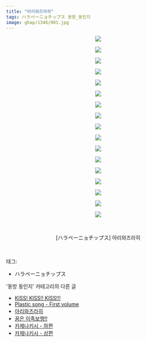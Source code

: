 ```yaml
---
title: "아리와즈라히"
tags: ハラペーニョチップス 동방_동인지
image: ghap/1346/001.jpg
---
```

<div class="article">
<p style="text-align: center; clear: none; float: none;"><img src="{{ site.nasurl }}/ghap/1346/001.jpg"/></p>
<p style="text-align: center; clear: none; float: none;"><img src="{{ site.nasurl }}/ghap/1346/002.jpg"/></p>
<p style="text-align: center; clear: none; float: none;"><img src="{{ site.nasurl }}/ghap/1346/003.jpg"/></p>
<p style="text-align: center; clear: none; float: none;"><img src="{{ site.nasurl }}/ghap/1346/004.jpg"/></p>
<p style="text-align: center; clear: none; float: none;"><img src="{{ site.nasurl }}/ghap/1346/005.jpg"/></p>
<p style="text-align: center; clear: none; float: none;"><img src="{{ site.nasurl }}/ghap/1346/006.jpg"/></p>
<p style="text-align: center; clear: none; float: none;"><img src="{{ site.nasurl }}/ghap/1346/007.jpg"/></p>
<p style="text-align: center; clear: none; float: none;"><img src="{{ site.nasurl }}/ghap/1346/008.jpg"/></p>
<p style="text-align: center; clear: none; float: none;"><img src="{{ site.nasurl }}/ghap/1346/009.jpg"/></p>
<p style="text-align: center; clear: none; float: none;"><img src="{{ site.nasurl }}/ghap/1346/010.jpg"/></p>
<p style="text-align: center; clear: none; float: none;"><img src="{{ site.nasurl }}/ghap/1346/011.jpg"/></p>
<p style="text-align: center; clear: none; float: none;"><img src="{{ site.nasurl }}/ghap/1346/012.jpg"/></p>
<p style="text-align: center; clear: none; float: none;"><img src="{{ site.nasurl }}/ghap/1346/013.jpg"/></p>
<p style="text-align: center; clear: none; float: none;"><img src="{{ site.nasurl }}/ghap/1346/014.jpg"/></p>
<p style="text-align: center; clear: none; float: none;"><img src="{{ site.nasurl }}/ghap/1346/015.jpg"/></p>
<p style="text-align: center; clear: none; float: none;"><img src="{{ site.nasurl }}/ghap/1346/016.jpg"/></p>
<p style="text-align: center; clear: none; float: none;"><img src="{{ site.nasurl }}/ghap/1346/017.jpg"/></p>
<p style="text-align: center; clear: none; float: none;"><br/></p>
<p style="text-align: center; clear: none; float: none;">[ハラペーニョチップス] 아리와즈라히</p>
<p><br/></p>
</div><div class="tagTrail">
<p>태그: </p>
<ul>
<li>ハラペーニョチップス</li>
</ul>
</div><div class="another">
<p>'동방 동인지' 카테고리의 다른 글</p>
<ul>
<li><a href="/2016-08-04-ghap_1348">KISS! KISS!! KISS!!!</a></li>
<li><a href="/2016-08-04-ghap_1347">Plastic song - First volume</a></li>
<li><a href="/2016-08-04-ghap_1346">아리와즈라히</a></li>
<li><a href="/2016-08-04-ghap_1345">꿈은 이족보행!!</a></li>
<li><a href="/2016-08-04-ghap_1343">카제나키시 - 하편</a></li>
<li><a href="/2016-08-04-ghap_1342">카제나키시 - 상편</a></li>
</ul>
</div><div class="cb_module cb_fluid">
<div class="cb_wrt cb_profile">
</div><!-- commentList close -->
</div>